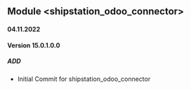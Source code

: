## Module <shipstation_odoo_connector>

#### 04.11.2022
#### Version 15.0.1.0.0
##### ADD

- Initial Commit for shipstation_odoo_connector

